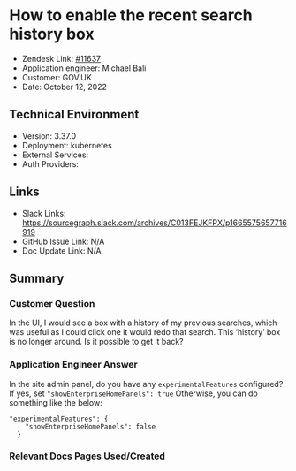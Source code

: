
# How to enable the recent search history box <!-- Ticket Title  Hint: include keywords to make it searchable -->

- Zendesk Link: [#11637](https://sourcegraph.zendesk.com/agent/tickets/11637)
- Application engineer: Michael Bali
- Customer: GOV.UK <!-- Redact if this contains personally identifying information -->
- Date: October 12, 2022

<!-- Data populated from integration, speak to Ben Gordon or Michael Bali if not working -->
<!-- During Internal team trial, fill missing data manually (we are waiting for all data to sync) -->

## Technical Environment
- Version: 3.37.0​
- Deployment: kubernetes
- External Services:
- Auth Providers:


## Links
<!-- Data for application engineer manual entry -->
- Slack Links: https://sourcegraph.slack.com/archives/C013FEJKFPX/p1665575657716919
- GitHub Issue Link: N/A
- Doc Update Link: N/A

## Summary
### Customer Question
In the UI, I would see a box with a history of my previous searches, which was useful as I could click one it would redo that search.
This ‘history’ box is no longer around.
Is it possible to get it back?

### Application Engineer Answer

In the site admin panel, do you have any `experimentalFeatures` configured?
If yes, set `"showEnterpriseHomePanels": true` Otherwise, you can do something like the below:

```
"experimentalFeatures": {
    "showEnterpriseHomePanels": false
  }
 ```


### Relevant Docs Pages Used/Created

<!-- Once complete, upload a copy to https://github.com/sourcegraph/support-tools-internal/tree/main/resolved-tickets as a .md file -->
<!-- Name the file 11637.md -->
